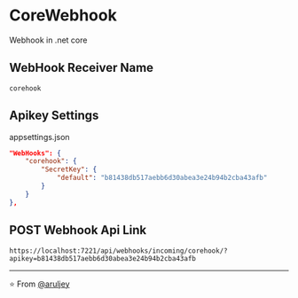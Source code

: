 # CoreWebhook
Webhook in .net core

## WebHook Receiver Name
``corehook``

## Apikey Settings
appsettings.json
```json
"WebHooks": {
    "corehook": {
        "SecretKey": {
            "default": "b81438db517aebb6d30abea3e24b94b2cba43afb"                
        }
    }
},
```
## POST Webhook Api Link
``https://localhost:7221/api/webhooks/incoming/corehook/?apikey=b81438db517aebb6d30abea3e24b94b2cba43afb``

---

⭐️ From [@aruljey](https://github.com/aruljey)

